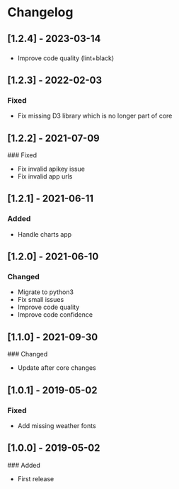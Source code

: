 # Changelog

## [1.2.4] - 2023-03-14
###
- Improve code quality (lint+black)

## [1.2.3] - 2022-02-03
### Fixed
- Fix missing D3 library which is no longer part of core

## [1.2.2] - 2021-07-09
### Fixed
* Fix invalid apikey issue
* Fix invalid app urls

## [1.2.1] - 2021-06-11
### Added
* Handle charts app

## [1.2.0] - 2021-06-10
### Changed
* Migrate to python3
* Fix small issues
* Improve code quality
* Improve code confidence

## [1.1.0] - 2021-09-30
### Changed
* Update after core changes

## [1.0.1] - 2019-05-02
### Fixed
* Add missing weather fonts

## [1.0.0] - 2019-05-02
### Added
* First release


